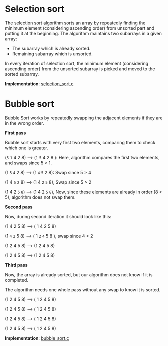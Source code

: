 # Selection sort 

The selection sort algorithm sorts an array by repeatedly finding the minimum element (considering ascending order) from unsorted part and putting it at the beginning. The algorithm maintains two subarrays in a given array:

* The subarray which is already sorted. 
* Remaining subarray which is unsorted.

In every iteration of selection sort, the minimum element (considering ascending order) from the unsorted subarray is picked and moved to the sorted subarray. 

**Implementation**: [selection_sort.c](selection_sort.c)

# Bubble sort 

Bubble Sort works by repeatedly swapping the adjacent elements if they are in the wrong order.

**First pass**

Bubble sort starts with very first two elements, comparing them to check which one is greater.

(``5`` ``1`` 4 2 8) –> (``1`` ``5`` 4 2 8 ): Here, algorithm compares the first two elements, and swaps since 5 > 1. 

(1 ``5`` ``4`` 2 8) –> (1 ``4`` ``5`` 2 8): Swap since 5 > 4 

(1 4 ``5`` ``2`` 8) –> (1 4 ``2`` ``5`` 8), Swap since 5 > 2 

(1 4 2 ``5`` ``8``) –> (1 4 2 ``5`` ``8``), Now, since these elements are already in order (8 > 5), algorithm does not swap them.

**Second pass**

Now, during second iteration it should look like this:

(1 4 2 5 8) –> ( 1 4 2 5 8) 

(1 ``4`` ``2`` 5 8) –> ( 1 ``2`` ``4`` 5 8 ), swap since 4 > 2 

(1 2 4 5 8) –> (1 2 4 5 8) 

(1 2 4 5 8) –>  (1 2 4 5 8) 

**Third pass**

Now, the array is already sorted, but our algorithm does not know if it is completed.

The algorithm needs one whole pass without any swap to know it is sorted.

(1 2 4 5 8) –> ( 1 2 4 5 8) 

(1 2 4 5 8) –> ( 1 2 4 5 8) 

(1 2 4 5 8) –> ( 1 2 4 5 8) 

(1 2 4 5 8) –> ( 1 2 4 5 8) 

**Implementation**: [bubble_sort.c](bubble_sort.c)

